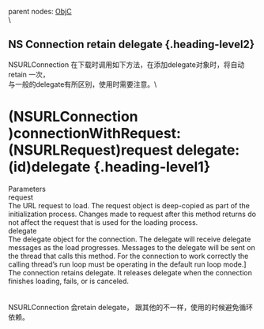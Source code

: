 parent nodes: [ObjC](ObjC.html)\
\

NS Connection retain delegate {.heading-level2}
-----------------------------

NSURLConnection 在下载时调用如下方法，在添加delegate对象时，将自动retain
一次，\
 与一般的delegate有所区别，使用时需要注意。\

(NSURLConnection **)connectionWithRequest:(NSURLRequest**)request delegate:(id)delegate {.heading-level1}
=======================================================================================

Parameters\
 request\
 The URL request to load. The request object is deep-copied as part of
the initialization process. Changes made to request after this method
returns do not affect the request that is used for the loading process.\
 delegate\
 The delegate object for the connection. The delegate will receive
delegate messages as the load progresses. Messages to the delegate will
be sent on the thread that calls this method. For the connection to work
correctly the calling thread’s run loop must be operating in the default
run loop mode.]\
 The connection retains delegate. It releases delegate when the
connection finishes loading, fails, or is canceled.\
 \
 \
 NSURLConnection 会retain delegate，
跟其他的不一样，使用的时候避免循环依赖。
